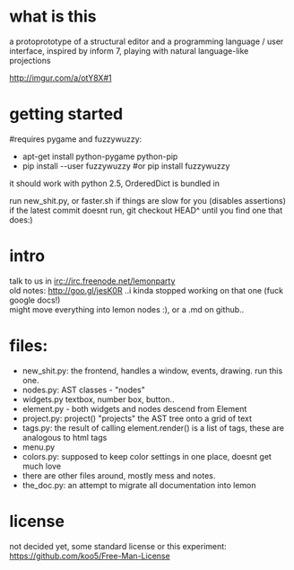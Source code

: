 what is this
===
a protoprototype of a structural editor and a programming language / user interface, inspired by inform 7, playing with natural language-like projections

<http://imgur.com/a/otY8X#1>




getting started
===
\#requires pygame and fuzzywuzzy:

* apt-get install python-pygame python-pip
* pip install --user fuzzywuzzy #or pip install fuzzywuzzy

it should work with python 2.5, OrderedDict is bundled in

run new_shit.py, or faster.sh if things are slow for you (disables assertions)    
if the latest commit doesnt run, git checkout HEAD^ until you find one that does:)




intro
===
talk to us in [irc://irc.freenode.net/lemonparty](irc://irc.freenode.net/lemonparty)  
old notes:  http://goo.gl/jesK0R ..i kinda stopped working on that one (fuck google docs!)  
might move everything into lemon nodes :), or a .md on github..  



files:
===
* new_shit.py: the frontend, handles a window, events, drawing. run this one.
* nodes.py: AST classes - "nodes"
* widgets.py textbox, number box, button..
* element.py - both widgets and nodes descend from Element
* project.py: project() "projects" the AST tree onto a grid of text
* tags.py: the result of calling element.render() is a list of tags, these are analogous to html tags
* menu.py
* colors.py: supposed to keep color settings in one place, doesnt get much love
* there are other files around, mostly mess and notes. 
* the_doc.py: an attempt to migrate all documentation into lemon



license
===
not decided yet, some standard license or this experiment: <https://github.com/koo5/Free-Man-License> 



